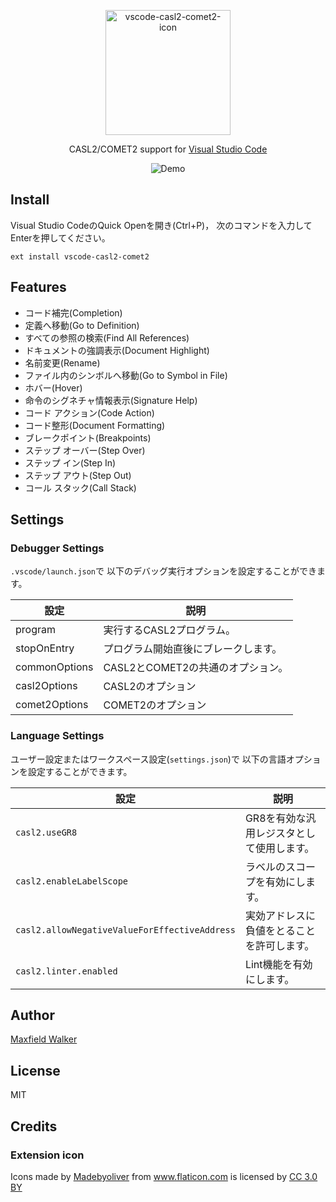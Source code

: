 <p align="center">
  <img src="http://i.imgur.com/QYRVPcx.png" width="200" alt="vscode-casl2-comet2-icon"/>
</p>
<p align="center">
    CASL2/COMET2 support for <a href="https://code.visualstudio.com/">Visual Studio Code</a>
</p>

<p align="center">
  <img src="http://i.imgur.com/cSRkE0O.gif" alt="Demo"/>
</p>

## Install
Visual Studio CodeのQuick Openを開き(Ctrl+P)，
次のコマンドを入力してEnterを押してください。
 ```
 ext install vscode-casl2-comet2
 ```


## Features
- コード補完(Completion)
- 定義へ移動(Go to Definition)
- すべての参照の検索(Find All References)
- ドキュメントの強調表示(Document Highlight)
- 名前変更(Rename)
- ファイル内のシンボルへ移動(Go to Symbol in File)
- ホバー(Hover)
- 命令のシグネチャ情報表示(Signature Help)
- コード アクション(Code Action)
- コード整形(Document Formatting)
- ブレークポイント(Breakpoints)
- ステップ オーバー(Step Over)
- ステップ イン(Step In)
- ステップ アウト(Step Out)
- コール スタック(Call Stack)


## Settings

### Debugger Settings
`.vscode/launch.json`で
以下のデバッグ実行オプションを設定することができます。

|  設定 | 説明 |
|  ------ | ------ |
|  program | 実行するCASL2プログラム。 |
|  stopOnEntry | プログラム開始直後にブレークします。 |
|  commonOptions | CASL2とCOMET2の共通のオプション。 |
|  casl2Options | CASL2のオプション |
|  comet2Options | COMET2のオプション |


### Language Settings
ユーザー設定またはワークスペース設定(`settings.json`)で
以下の言語オプションを設定することができます。

|  設定 | 説明 |
|  ------ | ------ |
|  `casl2.useGR8` | GR8を有効な汎用レジスタとして使用します。 |
|  `casl2.enableLabelScope` | ラベルのスコープを有効にします。 |
|  `casl2.allowNegativeValueForEffectiveAddress` | 実効アドレスに負値をとることを許可します。 |
|  `casl2.linter.enabled` | Lint機能を有効にします。 |


## Author
[Maxfield Walker](https://github.com/MaxfieldWalker)

## License
MIT

## Credits

### Extension icon
<div>Icons made by <a href="http://www.flaticon.com/authors/madebyoliver" title="Madebyoliver">Madebyoliver</a> from <a href="http://www.flaticon.com" title="Flaticon">www.flaticon.com</a> is licensed by <a href="http://creativecommons.org/licenses/by/3.0/" title="Creative Commons BY 3.0" target="_blank">CC 3.0 BY</a></div>
